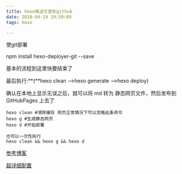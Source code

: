 ```yaml
---
title: hexo推送文章到github
date: 2018-04-19 19:59:09
tags: hexo

---
```


使git部署

npm install hexo-deployer-git --save

基本的流程到这里快要结束了

最后执行:**(**hexo clean -->hexo generate -->hexo deploy)

确认在本地上显示无误之后，就可以将 md 转为 静态网页文件，然后发布到 GitHubPages 上去了

```
hexo clean #清除缓存 网页正常情况下可以忽略此条命令
hexo g #生成静态网页
hexo d #开始部署

也可以一次性执行
hexo clean && hexo g && hexo d
```

[参考博客](https://blog.csdn.net/ainuser/article/details/77609180)

[超详细配置](https://zhuanlan.zhihu.com/p/25959864)

